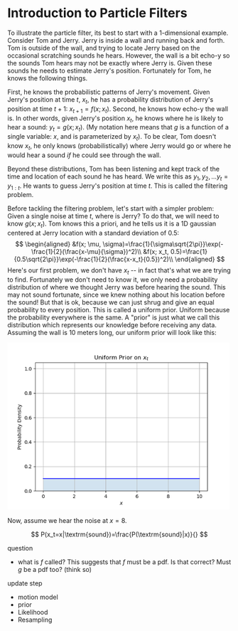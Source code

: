 # Introduction to Particle Filters
To illustrate the particle filter, its best to start with a 1-dimensional example. Consider Tom and Jerry. Jerry is inside a wall and running back and forth. Tom is outside of the wall, and trying to locate Jerry based on the occasional scratching sounds he hears. However, the wall is a bit echo-y so the sounds Tom hears may not be exactly where Jerry is. Given these sounds he needs to estimate Jerry's position. Fortunately for Tom, he knows the following things. 

First, he knows the probabilistic patterns of Jerry's movement. Given Jerry's position at time $t$, $x_t$, he has a probability distribution of Jerry's position at time $t+1$: $x_{t+1}=f(x;x_t)$. Second, he knows how echo-y the wall is. In other words, given Jerry's position $x_t$, he knows where he is likely to hear a sound: $y_t=g(x;x_t)$. (My notation here means that $g$ is a function of a single variable: $x$, and is parameterized by $x_t$). To be clear, Tom doesn't know $x_t$, he only knows (probabilistically) where Jerry would go or where he would hear a sound *if* he could see through the wall.

Beyond these distributions, Tom has been listening and kept track of the time and location of each sound he has heard. We write this as $y_1, y_2, ... y_t = y_{1:t}$. He wants to guess Jerry's position at time $t$. This is called the filtering problem.

Before tackling the filtering problem, let's start with a simpler problem: Given a single noise at time $t$, where is Jerry? To do that, we will need to know $g(x;x_t)$. Tom knows this a priori, and he tells us it is a 1D gaussian centered at Jerry location with a standard deviation of 0.5:
$$
\begin{aligned}
&f(x; \mu, \sigma)=\frac{1}{\sigma\sqrt{2\pi}}\exp(-\frac{1}{2}(\frac{x-\mu}{\sigma})^2)\\
&f(x; x_t, 0.5)=\frac{1}{0.5\sqrt{2\pi}}\exp(-\frac{1}{2}(\frac{x-x_t}{0.5})^2)\\
\end{aligned}
$$
Here's our first problem, we don't have $x_t$ -- in fact that's what we are trying to find. Fortunately we don't need to know it, we only need a probability distribution of where we thought Jerry was before hearing the sound. This may not sound fortunate, since we knew nothing about his location before the sound! But that is ok, because we can just shrug and give an equal probability to every position. This is called a uniform prior. Uniform because the probability everywhere is the same. A "prior" is just what we call this distribution which represents our knowledge before receiving any data. Assuming the wall is 10 meters long, our uniform prior will look like this:

<img src="uniform-prior.png" alt="Alt text" width="500"/>

Now, assume we hear the noise at $x=8$. 

$$
P(x_t=x|\textrm{sound})=\frac{P(\textrm{sound}|x)}{}
$$




question
- what is $f$ called? This suggests that $f$ must be a pdf. Is that correct? Must $g$ be a pdf too? (think so)




update step
- motion model
- prior
- Likelihood
- Resampling

